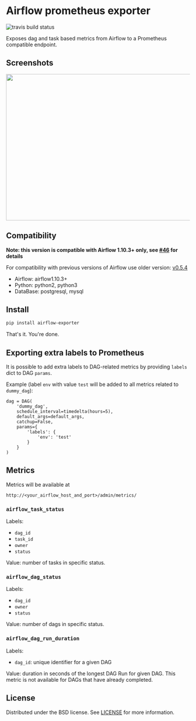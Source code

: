 # Airflow prometheus exporter

![travis build status](https://travis-ci.org/epoch8/airflow-exporter.svg?branch=master)

Exposes dag and task based metrics from Airflow to a Prometheus compatible endpoint.

## Screenshots

<img src="https://epoch8.github.io/media/2018/08/03/monitoring-airflow-with-prometheus/metrics_screenshot.png" height="400" width="600"/>

## Compatibility

**Note: this version is compatible with Airflow 1.10.3+ only, see [#46](https://github.com/epoch8/airflow-exporter/issues/46) for details**

For compatibility with previous versions of Airflow use older version: [v0.5.4](https://github.com/epoch8/airflow-exporter/releases/tag/v0.5.4)

* Airflow: airflow1.10.3+
* Python: python2, python3
* DataBase: postgresql, mysql

## Install

```sh
pip install airflow-exporter
```

That's it. You're done.

## Exporting extra labels to Prometheus

It is possible to add extra labels to DAG-related metrics by providing `labels` dict to DAG `params`.

Example (label `env` with value `test` will be added to all metrics related to `dummy_dag`):

```
dag = DAG(
    'dummy_dag',
    schedule_interval=timedelta(hours=5),
    default_args=default_args,
    catchup=False,
    params={
        'labels': {
            'env': 'test'
        }
    }
)
```

## Metrics

Metrics will be available at 

```
http://<your_airflow_host_and_port>/admin/metrics/
```

### `airflow_task_status`

Labels:

* `dag_id`
* `task_id`
* `owner`
* `status`

Value: number of tasks in specific status.

### `airflow_dag_status`

Labels:

* `dag_id`
* `owner`
* `status`

Value: number of dags in specific status.

### `airflow_dag_run_duration`

Labels:

* `dag_id`: unique identifier for a given DAG

Value: duration in seconds of the longest DAG Run for given DAG. This metric 
is not available for DAGs that have already completed.

## License

Distributed under the BSD license. See [LICENSE](LICENSE) for more
information.
